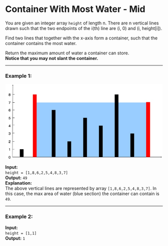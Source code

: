 # Container With Most Water - Mid

You are given an integer array `height` of length n. There are n vertical lines drawn such that the two endpoints of the i(th) line are (i, 0) and (i, height[i]).

Find two lines that together with the x-axis form a container, such that the container contains the most water.

Return the maximum amount of water a container can store.  
**Notice that you may not slant the container.**

---

### Example 1:

![Container Image](example1.jpeg)

**Input:**  
`height = [1,8,6,2,5,4,8,3,7]`  
**Output:** `49`  
**Explanation:**  
The above vertical lines are represented by array `[1,8,6,2,5,4,8,3,7]`. In this case, the max area of water (blue section) the container can contain is `49`.

---

### Example 2:

**Input:**  
`height = [1,1]`  
**Output:** `1`
